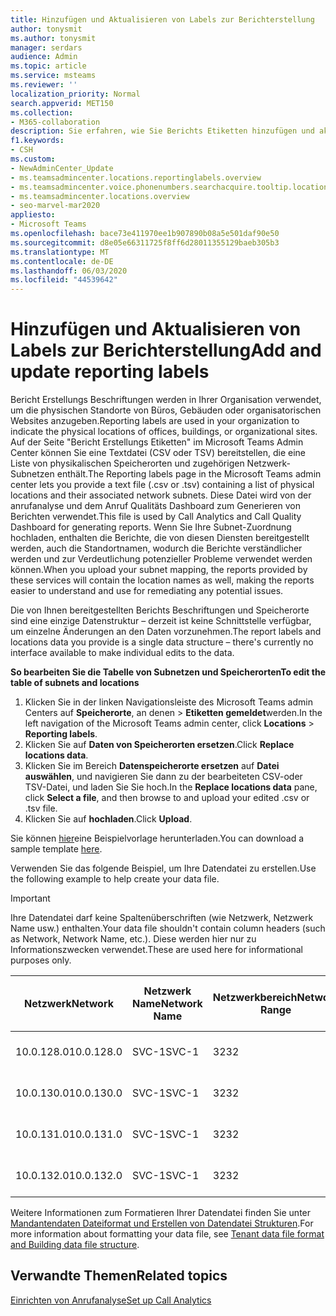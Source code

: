```yaml
---
title: Hinzufügen und Aktualisieren von Labels zur Berichterstellung
author: tonysmit
ms.author: tonysmit
manager: serdars
audience: Admin
ms.topic: article
ms.service: msteams
ms.reviewer: ''
localization_priority: Normal
search.appverid: MET150
ms.collection:
- M365-collaboration
description: Sie erfahren, wie Sie Berichts Etiketten hinzufügen und aktualisieren können, indem Sie eine Textdatei hochladen, die eine Liste mit physikalischen Speicherorten und zugehörigen Subnetzen enthält.
f1.keywords:
- CSH
ms.custom:
- NewAdminCenter_Update
- ms.teamsadmincenter.locations.reportinglabels.overview
- ms.teamsadmincenter.voice.phonenumbers.searchacquire.tooltip.location
- ms.teamsadmincenter.locations.overview
- seo-marvel-mar2020
appliesto:
- Microsoft Teams
ms.openlocfilehash: bace73e411970ee1b907890b08a5e501daf90e50
ms.sourcegitcommit: d8e05e66311725f8ff6d28011355129baeb305b3
ms.translationtype: MT
ms.contentlocale: de-DE
ms.lasthandoff: 06/03/2020
ms.locfileid: "44539642"
---
```

<a name="add-and-update-reporting-labels"></a><span data-ttu-id="9f08b-103">Hinzufügen und Aktualisieren von Labels zur Berichterstellung</span><span class="sxs-lookup"><span data-stu-id="9f08b-103">Add and update reporting labels</span></span>
============================

<span data-ttu-id="9f08b-104">Bericht Erstellungs Beschriftungen werden in Ihrer Organisation verwendet, um die physischen Standorte von Büros, Gebäuden oder organisatorischen Websites anzugeben.</span><span class="sxs-lookup"><span data-stu-id="9f08b-104">Reporting labels are used in your organization to indicate the physical locations of offices, buildings, or organizational sites.</span></span> <span data-ttu-id="9f08b-105">Auf der Seite "Bericht Erstellungs Etiketten" im Microsoft Teams Admin Center können Sie eine Textdatei (CSV oder TSV) bereitstellen, die eine Liste von physikalischen Speicherorten und zugehörigen Netzwerk-Subnetzen enthält.</span><span class="sxs-lookup"><span data-stu-id="9f08b-105">The Reporting labels page in the Microsoft Teams admin center lets you provide a text file (.csv or .tsv) containing a list of physical locations and their associated network subnets.</span></span> <span data-ttu-id="9f08b-106">Diese Datei wird von der anrufanalyse und dem Anruf Qualitäts Dashboard zum Generieren von Berichten verwendet.</span><span class="sxs-lookup"><span data-stu-id="9f08b-106">This file is used by Call Analytics and Call Quality Dashboard for generating reports.</span></span> <span data-ttu-id="9f08b-107">Wenn Sie Ihre Subnet-Zuordnung hochladen, enthalten die Berichte, die von diesen Diensten bereitgestellt werden, auch die Standortnamen, wodurch die Berichte verständlicher werden und zur Verdeutlichung potenzieller Probleme verwendet werden können.</span><span class="sxs-lookup"><span data-stu-id="9f08b-107">When you upload your subnet mapping, the reports provided by these services will contain the location names as well, making the reports easier to understand and use for remediating any potential issues.</span></span>

<span data-ttu-id="9f08b-108">Die von Ihnen bereitgestellten Berichts Beschriftungen und Speicherorte sind eine einzige Datenstruktur – derzeit ist keine Schnittstelle verfügbar, um einzelne Änderungen an den Daten vorzunehmen.</span><span class="sxs-lookup"><span data-stu-id="9f08b-108">The report labels and locations data you provide is a single data structure – there's currently no interface available to make individual edits to the data.</span></span>

<span data-ttu-id="9f08b-109">**So bearbeiten Sie die Tabelle von Subnetzen und Speicherorten**</span><span class="sxs-lookup"><span data-stu-id="9f08b-109">**To edit the table of subnets and locations**</span></span>

1. <span data-ttu-id="9f08b-110">Klicken Sie in der linken Navigationsleiste des Microsoft Teams admin Centers auf **Speicherorte**, an denen  >  **Etiketten gemeldet**werden.</span><span class="sxs-lookup"><span data-stu-id="9f08b-110">In the left navigation of the Microsoft Teams admin center, click **Locations** > **Reporting labels**.</span></span>
2. <span data-ttu-id="9f08b-111">Klicken Sie auf **Daten von Speicherorten ersetzen**.</span><span class="sxs-lookup"><span data-stu-id="9f08b-111">Click **Replace locations data**.</span></span>
3. <span data-ttu-id="9f08b-112">Klicken Sie im Bereich **Datenspeicherorte ersetzen** auf **Datei auswählen**, und navigieren Sie dann zu der bearbeiteten CSV-oder TSV-Datei, und laden Sie Sie hoch.</span><span class="sxs-lookup"><span data-stu-id="9f08b-112">In the **Replace locations data** pane, click **Select a file**, and then browse to and upload your edited .csv or .tsv file.</span></span>
4. <span data-ttu-id="9f08b-113">Klicken Sie auf **hochladen**.</span><span class="sxs-lookup"><span data-stu-id="9f08b-113">Click **Upload**.</span></span>

<span data-ttu-id="9f08b-114">Sie können [hier](https://github.com/MicrosoftDocs/OfficeDocs-SkypeForBusiness/blob/live/Teams/downloads/locations-template.zip?raw=true)eine Beispielvorlage herunterladen.</span><span class="sxs-lookup"><span data-stu-id="9f08b-114">You can download a sample template [here](https://github.com/MicrosoftDocs/OfficeDocs-SkypeForBusiness/blob/live/Teams/downloads/locations-template.zip?raw=true).</span></span>

<span data-ttu-id="9f08b-115">Verwenden Sie das folgende Beispiel, um Ihre Datendatei zu erstellen.</span><span class="sxs-lookup"><span data-stu-id="9f08b-115">Use the following example to help create your data file.</span></span>

> [!IMPORTANT]
> <span data-ttu-id="9f08b-116">Ihre Datendatei darf keine Spaltenüberschriften (wie Netzwerk, Netzwerk Name usw.) enthalten.</span><span class="sxs-lookup"><span data-stu-id="9f08b-116">Your data file shouldn't contain column headers (such as Network, Network Name, etc.).</span></span> <span data-ttu-id="9f08b-117">Diese werden hier nur zu Informationszwecken verwendet.</span><span class="sxs-lookup"><span data-stu-id="9f08b-117">These are used here for informational purposes only.</span></span> <br>

|<span data-ttu-id="9f08b-118">Netzwerk</span><span class="sxs-lookup"><span data-stu-id="9f08b-118">Network</span></span>|<span data-ttu-id="9f08b-119">Netzwerk Name</span><span class="sxs-lookup"><span data-stu-id="9f08b-119">Network Name</span></span>|<span data-ttu-id="9f08b-120">Netzwerkbereich</span><span class="sxs-lookup"><span data-stu-id="9f08b-120">Network Range</span></span>|<span data-ttu-id="9f08b-121">Gebäude Name</span><span class="sxs-lookup"><span data-stu-id="9f08b-121">Building Name</span></span>|<span data-ttu-id="9f08b-122">Besitzertyp</span><span class="sxs-lookup"><span data-stu-id="9f08b-122">Ownership Type</span></span>|<span data-ttu-id="9f08b-123">Gebäudetyp</span><span class="sxs-lookup"><span data-stu-id="9f08b-123">Building Type</span></span>|<span data-ttu-id="9f08b-124">Gebäude-Office-Typ</span><span class="sxs-lookup"><span data-stu-id="9f08b-124">Building Office Type</span></span>|<span data-ttu-id="9f08b-125">Stadt/Ort</span><span class="sxs-lookup"><span data-stu-id="9f08b-125">City</span></span>|<span data-ttu-id="9f08b-126">PLZ</span><span class="sxs-lookup"><span data-stu-id="9f08b-126">Zip Code</span></span>|<span data-ttu-id="9f08b-127">Land</span><span class="sxs-lookup"><span data-stu-id="9f08b-127">Country</span></span>|<span data-ttu-id="9f08b-128">Status</span><span class="sxs-lookup"><span data-stu-id="9f08b-128">State</span></span>|<span data-ttu-id="9f08b-129">Region</span><span class="sxs-lookup"><span data-stu-id="9f08b-129">Region</span></span>|<span data-ttu-id="9f08b-130">In Corp</span><span class="sxs-lookup"><span data-stu-id="9f08b-130">Inside Corp</span></span>|<span data-ttu-id="9f08b-131">Express Route</span><span class="sxs-lookup"><span data-stu-id="9f08b-131">Express Route</span></span>|
|-|-|-|-|-|-|-|-|-|-|-|-|-|-|
|<span data-ttu-id="9f08b-132">10.0.128.0</span><span class="sxs-lookup"><span data-stu-id="9f08b-132">10.0.128.0</span></span>    |<span data-ttu-id="9f08b-133">SVC-1</span><span class="sxs-lookup"><span data-stu-id="9f08b-133">SVC-1</span></span>|<span data-ttu-id="9f08b-134">32</span><span class="sxs-lookup"><span data-stu-id="9f08b-134">32</span></span>|<span data-ttu-id="9f08b-135">USCAMTV001</span><span class="sxs-lookup"><span data-stu-id="9f08b-135">USCAMTV001</span></span>|<span data-ttu-id="9f08b-136">Contoso vermietet Re&F</span><span class="sxs-lookup"><span data-stu-id="9f08b-136">Contoso Leased RE&F</span></span>|<span data-ttu-id="9f08b-137">Office</span><span class="sxs-lookup"><span data-stu-id="9f08b-137">Office</span></span>|<span data-ttu-id="9f08b-138">Re&F</span><span class="sxs-lookup"><span data-stu-id="9f08b-138">RE&F</span></span>|<span data-ttu-id="9f08b-139">Gebirgs Ansicht</span><span class="sxs-lookup"><span data-stu-id="9f08b-139">Mountain View</span></span>|<span data-ttu-id="9f08b-140">94043</span><span class="sxs-lookup"><span data-stu-id="9f08b-140">94043</span></span>|<span data-ttu-id="9f08b-141">US</span><span class="sxs-lookup"><span data-stu-id="9f08b-141">US</span></span>|<span data-ttu-id="9f08b-142">CA</span><span class="sxs-lookup"><span data-stu-id="9f08b-142">CA</span></span>|<span data-ttu-id="9f08b-143">US</span><span class="sxs-lookup"><span data-stu-id="9f08b-143">US</span></span>|<span data-ttu-id="9f08b-144">1</span><span class="sxs-lookup"><span data-stu-id="9f08b-144">1</span></span>|<span data-ttu-id="9f08b-145">1</span><span class="sxs-lookup"><span data-stu-id="9f08b-145">1</span></span>|
|<span data-ttu-id="9f08b-146">10.0.130.0</span><span class="sxs-lookup"><span data-stu-id="9f08b-146">10.0.130.0</span></span>    |<span data-ttu-id="9f08b-147">SVC-1</span><span class="sxs-lookup"><span data-stu-id="9f08b-147">SVC-1</span></span>|<span data-ttu-id="9f08b-148">32</span><span class="sxs-lookup"><span data-stu-id="9f08b-148">32</span></span>|<span data-ttu-id="9f08b-149">USCAMTV001</span><span class="sxs-lookup"><span data-stu-id="9f08b-149">USCAMTV001</span></span>|<span data-ttu-id="9f08b-150">Contoso vermietet Re&F</span><span class="sxs-lookup"><span data-stu-id="9f08b-150">Contoso Leased RE&F</span></span>|<span data-ttu-id="9f08b-151">Office</span><span class="sxs-lookup"><span data-stu-id="9f08b-151">Office</span></span>|<span data-ttu-id="9f08b-152">Re&F</span><span class="sxs-lookup"><span data-stu-id="9f08b-152">RE&F</span></span>|<span data-ttu-id="9f08b-153">Gebirgs Ansicht</span><span class="sxs-lookup"><span data-stu-id="9f08b-153">Mountain View</span></span>|<span data-ttu-id="9f08b-154">94043</span><span class="sxs-lookup"><span data-stu-id="9f08b-154">94043</span></span>|<span data-ttu-id="9f08b-155">US</span><span class="sxs-lookup"><span data-stu-id="9f08b-155">US</span></span>|<span data-ttu-id="9f08b-156">CA</span><span class="sxs-lookup"><span data-stu-id="9f08b-156">CA</span></span>|<span data-ttu-id="9f08b-157">US</span><span class="sxs-lookup"><span data-stu-id="9f08b-157">US</span></span>|<span data-ttu-id="9f08b-158">1</span><span class="sxs-lookup"><span data-stu-id="9f08b-158">1</span></span>|<span data-ttu-id="9f08b-159">1</span><span class="sxs-lookup"><span data-stu-id="9f08b-159">1</span></span>|
|<span data-ttu-id="9f08b-160">10.0.131.0</span><span class="sxs-lookup"><span data-stu-id="9f08b-160">10.0.131.0</span></span>    |<span data-ttu-id="9f08b-161">SVC-1</span><span class="sxs-lookup"><span data-stu-id="9f08b-161">SVC-1</span></span>|<span data-ttu-id="9f08b-162">32</span><span class="sxs-lookup"><span data-stu-id="9f08b-162">32</span></span>|<span data-ttu-id="9f08b-163">USCAMTV001</span><span class="sxs-lookup"><span data-stu-id="9f08b-163">USCAMTV001</span></span>|<span data-ttu-id="9f08b-164">Contoso vermietet Re&F</span><span class="sxs-lookup"><span data-stu-id="9f08b-164">Contoso Leased RE&F</span></span>|<span data-ttu-id="9f08b-165">Office</span><span class="sxs-lookup"><span data-stu-id="9f08b-165">Office</span></span>|<span data-ttu-id="9f08b-166">Re&F</span><span class="sxs-lookup"><span data-stu-id="9f08b-166">RE&F</span></span>|<span data-ttu-id="9f08b-167">Gebirgs Ansicht</span><span class="sxs-lookup"><span data-stu-id="9f08b-167">Mountain View</span></span>|<span data-ttu-id="9f08b-168">94043</span><span class="sxs-lookup"><span data-stu-id="9f08b-168">94043</span></span>|<span data-ttu-id="9f08b-169">US</span><span class="sxs-lookup"><span data-stu-id="9f08b-169">US</span></span>|<span data-ttu-id="9f08b-170">CA</span><span class="sxs-lookup"><span data-stu-id="9f08b-170">CA</span></span>|<span data-ttu-id="9f08b-171">US</span><span class="sxs-lookup"><span data-stu-id="9f08b-171">US</span></span>|<span data-ttu-id="9f08b-172">1</span><span class="sxs-lookup"><span data-stu-id="9f08b-172">1</span></span>|<span data-ttu-id="9f08b-173">1</span><span class="sxs-lookup"><span data-stu-id="9f08b-173">1</span></span>|
|<span data-ttu-id="9f08b-174">10.0.132.0</span><span class="sxs-lookup"><span data-stu-id="9f08b-174">10.0.132.0</span></span>    |<span data-ttu-id="9f08b-175">SVC-1</span><span class="sxs-lookup"><span data-stu-id="9f08b-175">SVC-1</span></span>|<span data-ttu-id="9f08b-176">32</span><span class="sxs-lookup"><span data-stu-id="9f08b-176">32</span></span>|<span data-ttu-id="9f08b-177">USCAMTV001</span><span class="sxs-lookup"><span data-stu-id="9f08b-177">USCAMTV001</span></span>|<span data-ttu-id="9f08b-178">Contoso vermietet Re&F</span><span class="sxs-lookup"><span data-stu-id="9f08b-178">Contoso Leased RE&F</span></span>|<span data-ttu-id="9f08b-179">Office</span><span class="sxs-lookup"><span data-stu-id="9f08b-179">Office</span></span>|<span data-ttu-id="9f08b-180">Re&F</span><span class="sxs-lookup"><span data-stu-id="9f08b-180">RE&F</span></span>|<span data-ttu-id="9f08b-181">Gebirgs Ansicht</span><span class="sxs-lookup"><span data-stu-id="9f08b-181">Mountain View</span></span>|<span data-ttu-id="9f08b-182">94043</span><span class="sxs-lookup"><span data-stu-id="9f08b-182">94043</span></span>|<span data-ttu-id="9f08b-183">US</span><span class="sxs-lookup"><span data-stu-id="9f08b-183">US</span></span>|<span data-ttu-id="9f08b-184">CA</span><span class="sxs-lookup"><span data-stu-id="9f08b-184">CA</span></span>|<span data-ttu-id="9f08b-185">US</span><span class="sxs-lookup"><span data-stu-id="9f08b-185">US</span></span>|<span data-ttu-id="9f08b-186">1</span><span class="sxs-lookup"><span data-stu-id="9f08b-186">1</span></span>|<span data-ttu-id="9f08b-187">1</span><span class="sxs-lookup"><span data-stu-id="9f08b-187">1</span></span>|

<span data-ttu-id="9f08b-188">Weitere Informationen zum Formatieren Ihrer Datendatei finden Sie unter [Mandantendaten Dateiformat und Erstellen von Datendatei Strukturen](turning-on-and-using-call-quality-dashboard.md#tenant-data-file-format-and-structure).</span><span class="sxs-lookup"><span data-stu-id="9f08b-188">For more information about formatting your data file, see [Tenant data file format and Building data file structure](turning-on-and-using-call-quality-dashboard.md#tenant-data-file-format-and-structure).</span></span>

## <a name="related-topics"></a><span data-ttu-id="9f08b-189">Verwandte Themen</span><span class="sxs-lookup"><span data-stu-id="9f08b-189">Related topics</span></span>

[<span data-ttu-id="9f08b-190">Einrichten von Anrufanalyse</span><span class="sxs-lookup"><span data-stu-id="9f08b-190">Set up Call Analytics</span></span>](set-up-call-analytics.md)
